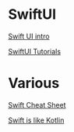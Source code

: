 # SwiftUI
[Swift UI intro](https://developer.apple.com/tutorials/swiftui/)

[SwiftUI Tutorials](https://developer.apple.com/tutorials/swiftui/tutorials)

# Various

[Swift Cheat Sheet](https://github.com/reinder42/SwiftCheatsheet)

[Swift is like Kotlin](http://nilhcem.com/swift-is-like-kotlin/)